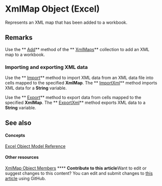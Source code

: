 
# XmlMap Object (Excel)

Represents an XML map that has been added to a workbook.


## Remarks

Use the  ** [Add](0197c932-73bf-024e-35b1-aba984175aee.md)** method of the ** [XmlMaps](0cb16ec8-1120-0da3-508b-c1c9b0aa1701.md)** collection to add an XML map to a workbook.


### Importing and exporting XML data

Use the  ** [Import](60265bbd-4994-8fba-7072-ec5dada885d3.md)** method to import XML data from an XML data file into cells mapped to the specified **XmlMap**. The  ** [ImportXml](07db07d3-cd0f-08fe-3463-04ca72d084d1.md)** method imports XML data for a **String** variable.

Use the  ** [Export](174f902f-7244-866d-b16c-6a6bcf0ae58b.md)** method to export data from cells mapped to the specified **XmlMap**. The  ** [ExportXml](ffb4e656-157e-e5f3-1ddd-314172ba5839.md)** method exports XML data to a **String** variable.


## See also


#### Concepts


 [Excel Object Model Reference](11ea8598-8a20-92d5-f98b-0da04263bf2c.md)
#### Other resources


 [XmlMap Object Members](b6654149-ac1b-d570-0722-b49bf58f2a53.md)
****   **Contribute to this article**Want to edit or suggest changes to this content? You can edit and submit changes to  [this article](https://github.com/jhershey00/VBA_Excel_Test/OpenXMLCon/articles/39b0823f-0068-d8df-e4e1-ca62b55d58f5.md) using GitHub.

